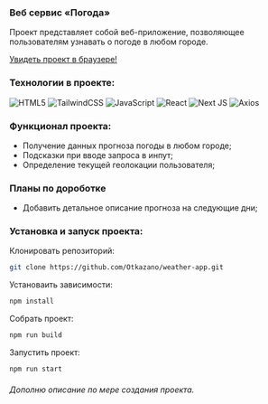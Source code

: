 ### Веб сервис «Погода»‎
Проект представляет собой веб-приложение, позволяющее пользователям узнавать о погоде в любом городе. 

[Увидеть проект в браузере!](https://weather-app-otkazano.vercel.app/)

### Технологии в проекте:  
![HTML5](https://img.shields.io/badge/html5-%23E34F26.svg?style=for-the-badge&logo=html5&logoColor=white)
![TailwindCSS](https://img.shields.io/badge/tailwindcss-%2338B2AC.svg?style=for-the-badge&logo=tailwind-css&logoColor=white)
![JavaScript](https://img.shields.io/badge/javascript-%23323330.svg?style=for-the-badge&logo=javascript&logoColor=%23F7DF1E)
![React](https://img.shields.io/badge/react-%2320232a.svg?style=for-the-badge&logo=react&logoColor=%2361DAFB)
![Next JS](https://img.shields.io/badge/Next-black?style=for-the-badge&logo=next.js&logoColor=white)
![Axios](https://img.shields.io/badge/Axios-purple.svg?style=for-the-badge&logo=axios&logoColor=white)

### Функционал проекта:
* Получениe данных прогноза погоды в любом городе;
* Подсказки при вводе запроса в инпут;
* Определение текущей геолокации пользователя;

### Планы по дороботке
* Добавить детальное описание прогноза на следующие дни;
  
### Установка и запуск проекта: 
Клонировать репозиторий:
```bash
git clone https://github.com/Otkazano/weather-app.git
```
Установаить зависимости:
```bash
npm install
```
Собрать проект:
```bash
npm run build
```
Запустить проект:
```bash
npm run start
```

###### Дополню описание по мере создания проекта. 
